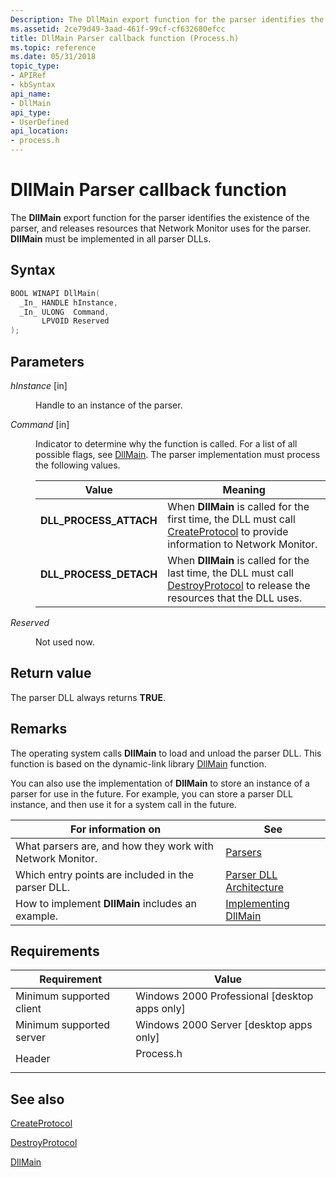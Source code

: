 ```yaml
---
Description: The DllMain export function for the parser identifies the existence of the parser, and releases resources that Network Monitor uses for the parser. DllMain must be implemented in all parser DLLs.
ms.assetid: 2ce79d49-3aad-461f-99cf-cf632680efcc
title: DllMain Parser callback function (Process.h)
ms.topic: reference
ms.date: 05/31/2018
topic_type: 
- APIRef
- kbSyntax
api_name: 
- DllMain
api_type: 
- UserDefined
api_location: 
- process.h
---
```


# DllMain Parser callback function

The **DllMain** export function for the parser identifies the existence of the parser, and releases resources that Network Monitor uses for the parser. **DllMain** must be implemented in all parser DLLs.

## Syntax


```C++
BOOL WINAPI DllMain(
  _In_ HANDLE hInstance,
  _In_ ULONG  Command,
       LPVOID Reserved
);
```



## Parameters

<dl> <dt>

*hInstance* \[in\]
</dt> <dd>

Handle to an instance of the parser.

</dd> <dt>

*Command* \[in\]
</dt> <dd>

Indicator to determine why the function is called. For a list of all possible flags, see [DllMain](/windows/desktop/Dlls/dllmain). The parser implementation must process the following values.



| Value                                                                                                                                                                         | Meaning                                                                                                                                                        |
|-------------------------------------------------------------------------------------------------------------------------------------------------------------------------------|----------------------------------------------------------------------------------------------------------------------------------------------------------------|
| <span id="DLL_PROCESS_ATTACH"></span><span id="dll_process_attach"></span><dl> <dt>**DLL\_PROCESS\_ATTACH**</dt> </dl> | When **DllMain** is called for the first time, the DLL must call [CreateProtocol](createprotocol.md) to provide information to Network Monitor. <br/>   |
| <span id="DLL_PROCESS_DETACH"></span><span id="dll_process_detach"></span><dl> <dt>**DLL\_PROCESS\_DETACH**</dt> </dl> | When **DllMain** is called for the last time, the DLL must call [DestroyProtocol](destroyprotocol.md) to release the resources that the DLL uses. <br/> |



 

</dd> <dt>

*Reserved* 
</dt> <dd>

Not used now.

</dd> </dl>

## Return value

The parser DLL always returns **TRUE**.

## Remarks

The operating system calls **DllMain** to load and unload the parser DLL. This function is based on the dynamic-link library [DllMain](/windows/desktop/Dlls/dllmain) function.

You can also use the implementation of **DllMain** to store an instance of a parser for use in the future. For example, you can store a parser DLL instance, and then use it for a system call in the future.



| For information on                                        | See                                                     |
|-----------------------------------------------------------|---------------------------------------------------------|
| What parsers are, and how they work with Network Monitor. | [Parsers](parsers.md)                                  |
| Which entry points are included in the parser DLL.        | [Parser DLL Architecture](parser-dll-architecture.md)  |
| How to implement **DllMain**  includes an example.        | [Implementing DllMain](implementing-dllmain-parser.md) |



 

## Requirements



| Requirement | Value |
|-------------------------------------|--------------------------------------------------------------------------------------|
| Minimum supported client<br/> | Windows 2000 Professional \[desktop apps only\]<br/>                           |
| Minimum supported server<br/> | Windows 2000 Server \[desktop apps only\]<br/>                                 |
| Header<br/>                   | <dl> <dt>Process.h</dt> </dl> |



## See also

<dl> <dt>

[CreateProtocol](createprotocol.md)
</dt> <dt>

[DestroyProtocol](destroyprotocol.md)
</dt> <dt>

[DllMain](/windows/desktop/Dlls/dllmain)
</dt> </dl>

 

